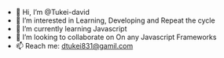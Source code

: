 - 👋 Hi, I’m @Tukei-david
- 👀 I’m interested in Learning, Developing and Repeat the cycle
- 🌱 I’m currently learning Javascript
- 💞️ I’m looking to collaborate on On any Javascript Frameworks
- 📫 Reach me: dtukei831@gamil.com
